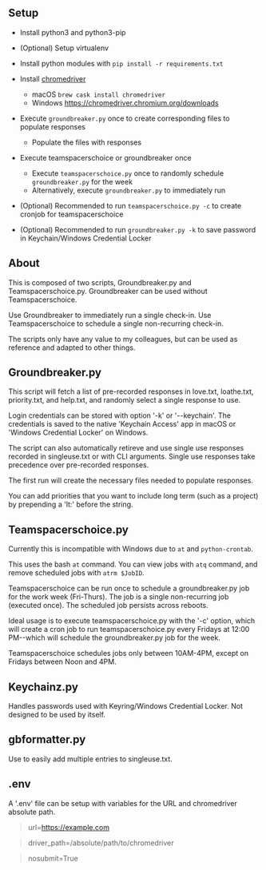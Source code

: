 ## Setup

* Install python3 and python3-pip

* (Optional) Setup virtualenv

* Install python modules with `pip install -r requirements.txt`

* Install [chromedriver](https://chromedriver.chromium.org/)
  * macOS `brew cask install chromedriver`
  * Windows https://chromedriver.chromium.org/downloads

* Execute `groundbreaker.py` once to create corresponding files to populate responses
  * Populate the files with responses

* Execute teamspacerschoice or groundbreaker once
  * Execute `teamspacerschoice.py` once to randomly schedule `groundbreaker.py` for the week
  * Alternatively, execute `groundbreaker.py` to immediately run

* (Optional) Recommended to run `teamspacerschoice.py -c` to create cronjob for teamspacerschoice

* (Optional) Recommended to run `groundbreaker.py -k` to save password in Keychain/Windows Credential Locker


## About

This is composed of two scripts, Groundbreaker.py and Teamspacerschoice.py. Groundbreaker can be used without Teamspacerschoice.

Use Groundbreaker to immediately run a single check-in. Use Teamspacerschoice to schedule a single non-recurring check-in.

The scripts only have any value to my colleagues, but can be used as reference and adapted to other things.


## Groundbreaker.py 

This script will fetch a list of pre-recorded responses in love.txt, loathe.txt, priority.txt, and help.txt, and randomly select a single response to use.

Login credentials can be stored with option '-k' or '--keychain'. The credentials is saved to the native 'Keychain Access' app in macOS or 'Windows Credential Locker' on Windows.

The script can also automatically retireve and use single use responses recorded in singleuse.txt or with CLI arguments. Single use responses take precedence over pre-recorded responses.

The first run will create the necessary files needed to populate responses.

You can add priorities that you want to include long term (such as a project) by prepending a 'lt:' before the string.

## Teamspacerschoice.py

Currently this is incompatible with Windows due to `at` and `python-crontab`.

This uses the bash `at` command. You can view jobs with `atq` command, and remove scheduled jobs with `atrm $JobID`.

Teamspacerschoice can be run once to schedule a groundbreaker.py job for the work week (Fri-Thurs). The job is a single non-recurring job (executed once). The scheduled job persists across reboots.

Ideal usage is to execute teamspacerschoice.py with the '-c' option, which will create a cron job to run teamspacerschoice.py every Fridays at 12:00 PM--which will schedule the groundbreaker.py job for the week.

Teamspacerschoice schedules jobs only between 10AM-4PM, except on Fridays between Noon and 4PM.

## Keychainz.py

Handles passwords used with Keyring/Windows Credential Locker. Not designed to be used by itself.

## gbformatter.py

Use to easily add multiple entries to singleuse.txt. 

## .env

A '.env' file can be setup with variables for the URL and chromedriver absolute path.

> url=https://example.com

> driver_path=/absolute/path/to/chromedriver

> nosubmit=True

